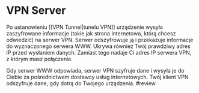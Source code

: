# VPN Server
Po ustanowieniu [[VPN Tunnel|tunelu VPN]] urządzenie wysyła zaszyfrowane informacje (takie jak strona internetowa, którą chcesz odwiedzić) na serwer VPN. Serwer odszyfrowuje ją i przekazuje informacje do wyznaczonego serwera WWW. Ukrywa również Twój prawdziwy adres IP przed wysłaniem danych. Zamiast tego nadaje Ci adres IP serwera VPN, z którym masz połączenie.

Gdy serwer WWW odpowiada, serwer VPN szyfruje dane i wysyła je do Ciebie za pośrednictwem dostawcy usług internetowych. Twój klient VPN odszyfruje dane, gdy dotrą do Twojego urządzenia. #review